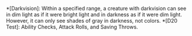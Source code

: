 *[Darkvision]: Within a specified range, a creature with darkvision can see in dim light as if it were bright light and in darkness as if it were dim light. However, it can only see shades of gray in darkness, not colors.
*[D20 Test]: Ability Checks, Attack Rolls, and Saving Throws.

[Burning Hands]: /spells/1st-level.md#burning-hands